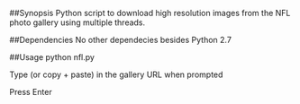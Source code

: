 ##Synopsis
Python script to download high resolution images from the NFL photo gallery using multiple threads.

##Dependencies
No other dependecies besides Python 2.7

##Usage
python nfl.py

Type (or copy + paste) in the gallery URL when prompted

Press Enter
